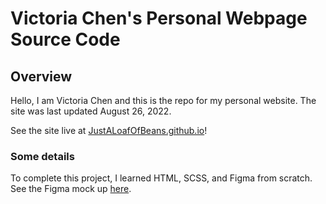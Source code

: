 # Victoria Chen's Personal Webpage Source Code

## Overview
Hello, I am Victoria Chen and this is the repo for my personal website. The site was last updated August 26, 2022.

See the site live at [JustALoafOfBeans.github.io](https://justaloafofbeans.github.io/)!

### Some details
To complete this project, I learned HTML, SCSS, and Figma from scratch. See the Figma mock up [here](https://www.figma.com/file/c9GkmrGsvvAGPmaldfUpWc/Redo-Web?node-id=0%3A1).

